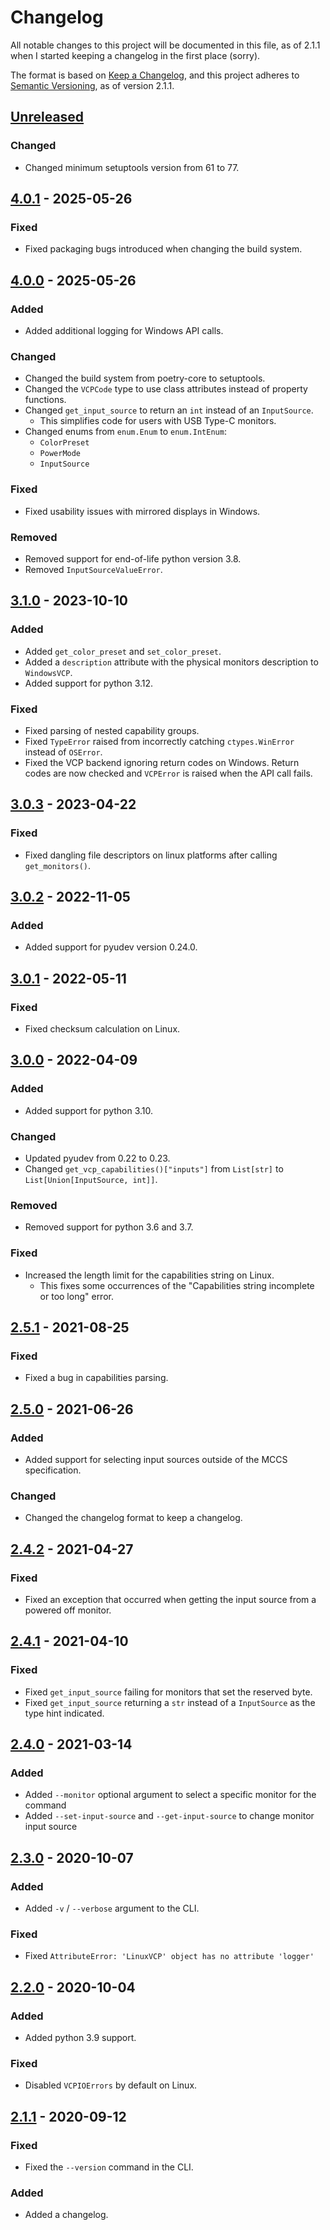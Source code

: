 # Changelog
All notable changes to this project will be documented in this file, as of
2.1.1 when I started keeping a changelog in the first place (sorry).

The format is based on [Keep a Changelog](https://keepachangelog.com/en/1.0.0/),
and this project adheres to [Semantic Versioning](https://semver.org/spec/v2.0.0.html),
as of version 2.1.1.

## [Unreleased]
### Changed
- Changed minimum setuptools version from 61 to 77.

## [4.0.1] - 2025-05-26
### Fixed
- Fixed packaging bugs introduced when changing the build system.

## [4.0.0] - 2025-05-26
### Added
- Added additional logging for Windows API calls.

### Changed
- Changed the build system from poetry-core to setuptools.
- Changed the `VCPCode` type to use class attributes instead of property functions.
- Changed `get_input_source` to return an `int` instead of an `InputSource`.
  - This simplifies code for users with USB Type-C monitors.
- Changed enums from `enum.Enum` to `enum.IntEnum`:
  - `ColorPreset`
  - `PowerMode`
  - `InputSource`

### Fixed
- Fixed usability issues with mirrored displays in Windows.

### Removed
- Removed support for end-of-life python version 3.8.
- Removed `InputSourceValueError`.

## [3.1.0] - 2023-10-10
### Added
- Added `get_color_preset` and `set_color_preset`.
- Added a `description` attribute with the physical monitors description to `WindowsVCP`.
- Added support for python 3.12.

### Fixed
- Fixed parsing of nested capability groups.
- Fixed `TypeError` raised from incorrectly catching `ctypes.WinError` instead of `OSError`.
- Fixed the VCP backend ignoring return codes on Windows.
  Return codes are now checked and `VCPError` is raised when the API call fails.

## [3.0.3] - 2023-04-22
### Fixed
- Fixed dangling file descriptors on linux platforms after calling `get_monitors()`.

## [3.0.2] - 2022-11-05
### Added
- Added support for pyudev version 0.24.0.

## [3.0.1] - 2022-05-11
### Fixed
- Fixed checksum calculation on Linux.

## [3.0.0] - 2022-04-09
### Added
- Added support for python 3.10.

### Changed
- Updated pyudev from 0.22 to 0.23.
- Changed `get_vcp_capabilities()["inputs"]` from `List[str]` to `List[Union[InputSource, int]]`.

### Removed
- Removed support for python 3.6 and 3.7.

### Fixed
- Increased the length limit for the capabilities string on Linux.
  - This fixes some occurrences of the "Capabilities string incomplete or too long" error.

## [2.5.1] - 2021-08-25
### Fixed
- Fixed a bug in capabilities parsing.

## [2.5.0] - 2021-06-26
### Added
- Added support for selecting input sources outside of the MCCS specification.

### Changed
- Changed the changelog format to keep a changelog.

## [2.4.2] - 2021-04-27
### Fixed
- Fixed an exception that occurred when getting the input source from a
  powered off monitor.

## [2.4.1] - 2021-04-10
### Fixed
- Fixed `get_input_source` failing for monitors that set the reserved byte.
- Fixed `get_input_source` returning a `str` instead of a `InputSource` as
  the type hint indicated.

## [2.4.0] - 2021-03-14
### Added
- Added `--monitor` optional argument to select a specific monitor for the command
- Added `--set-input-source` and `--get-input-source` to change monitor input source

## [2.3.0] - 2020-10-07
### Added
- Added `-v` / `--verbose` argument to the CLI.

### Fixed
- Fixed `AttributeError: 'LinuxVCP' object has no attribute 'logger'`

## [2.2.0] - 2020-10-04
### Added
- Added python 3.9 support.

### Fixed
- Disabled `VCPIOErrors` by default on Linux.

## [2.1.1] - 2020-09-12
### Fixed
- Fixed the `--version` command in the CLI.

### Added
- Added a changelog.


[Unreleased]: https://github.com/newAM/monitorcontrol/compare/4.0.1...HEAD
[4.0.1]: https://github.com/newAM/monitorcontrol/compare/4.0.0...4.0.1
[4.0.0]: https://github.com/newAM/monitorcontrol/compare/3.1.0...4.0.0
[3.1.0]: https://github.com/newAM/monitorcontrol/compare/3.0.3...3.1.0
[3.0.3]: https://github.com/newAM/monitorcontrol/compare/3.0.2...3.0.3
[3.0.2]: https://github.com/newAM/monitorcontrol/compare/3.0.1...3.0.2
[3.0.1]: https://github.com/newAM/monitorcontrol/compare/3.0.0...3.0.1
[3.0.0]: https://github.com/newAM/monitorcontrol/compare/2.5.1...3.0.0
[2.5.1]: https://github.com/newAM/monitorcontrol/compare/2.5.0...2.5.1
[2.5.0]: https://github.com/newAM/monitorcontrol/compare/2.4.2...2.5.0
[2.4.2]: https://github.com/newAM/monitorcontrol/compare/2.4.1...2.4.2
[2.4.1]: https://github.com/newAM/monitorcontrol/compare/2.4.0...2.4.1
[2.4.0]: https://github.com/newAM/monitorcontrol/compare/2.3.0...2.4.0
[2.3.0]: https://github.com/newAM/monitorcontrol/compare/2.2.0...2.3.0
[2.2.0]: https://github.com/newAM/monitorcontrol/compare/2.1.1...2.2.0
[2.1.1]: https://github.com/newAM/monitorcontrol/releases/tag/2.1.1
